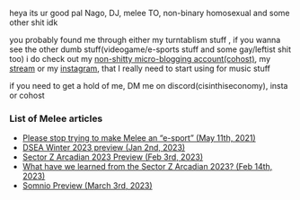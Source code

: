heya its ur good pal Nago, DJ, melee TO, non-binary homosexual and some other shit idk

you probably found me through either my turntablism stuff , if you wanna see the other dumb stuff(videogame/e-sports stuff and some gay/leftist shit too) i do check out my [non-shitty micro-blogging account(cohost)](https://cohost.org/cisinthiseconomy), my [stream](https://twitch.tv/cisinthiseconomy) or my [instagram](https://instagram.com/cisinthiseconomy), that I really need to start using for music stuff

if you need to get a hold of me, DM me on discord(cisinthiseconomy), insta or cohost 

### List of Melee articles
- [Please stop trying to make Melee an “e-sport” (May 11th, 2021)](/ComparativeMeleeEssay)
- [DSEA Winter 2023 preview (Jan 2nd, 2023)](/DSEAWinter2023Preview)
- [Sector Z Arcadian 2023 Preview (Feb 3rd, 2023)](/SectorZArcadianPreview)
- [What have we learned from the Sector Z Arcadian 2023? (Feb 14th, 2023)](/ArcadianRetrospective)
- [Somnio Preview (March 3rd, 2023)](/SomnioPreview)

